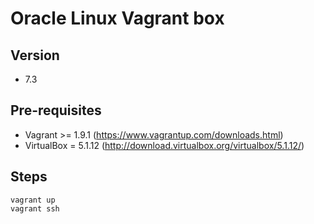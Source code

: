# Oracle Linux Vagrant box

## Version

* 7.3 

## Pre-requisites

* Vagrant >= 1.9.1 (https://www.vagrantup.com/downloads.html)
* VirtualBox = 5.1.12 (http://download.virtualbox.org/virtualbox/5.1.12/)

## Steps

```
vagrant up
vagrant ssh
```
